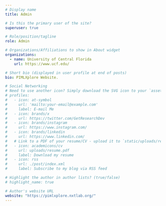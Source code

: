 ```yaml
---
# Display name
title: Admin

# Is this the primary user of the site?
superuser: true

# Role/position/tagline
role: Admin

# Organizations/Affiliations to show in About widget
organizations:
  - name: University of Central Florida
    url: https://www.ucf.edu/

# Short bio (displayed in user profile at end of posts)
bio: PIMLXplore Website.

# Social Networking
# Need to use another icon? Simply download the SVG icon to your `assets/media/icons/` folder.
# profiles:
#   - icon: at-symbol
#     url: 'mailto:your-email@example.com'
#     label: E-mail Me
#   - icon: brands/x
#     url: https://twitter.com/GetResearchDev
#   - icon: brands/instagram
#     url: https://www.instagram.com/
#   - icon: brands/linkedin
#     url: https://www.linkedin.com/
#   # Link to a PDF of your resume/CV - upload it to `static/uploads/resume.pdf`
#   - icon: academicons/cv
#     url: uploads/resume.pdf
#     label: Download my resume
#   - icon: rss
#     url: ./post/index.xml
#     label: Subscribe to my blog via RSS feed

# Highlight the author in author lists? (true/false)
# highlight_name: true

# Author's website URL
website: "https://pimlxplore.nxtlab.org/"
---
```

